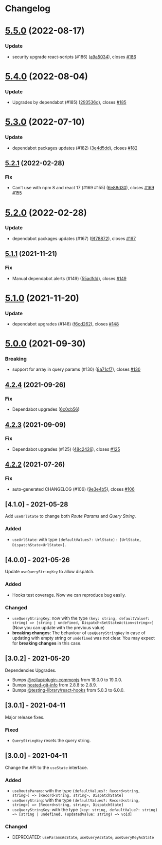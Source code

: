 # Changelog

# [5.5.0](https://github.com/baruchiro/use-route-as-state/compare/v5.4.0...v5.5.0) (2022-08-17)


### Update

* security upgrade react-scripts (#186) ([a9a5034](https://github.com/baruchiro/use-route-as-state/commit/a9a5034fcd6c79c7390245b9cebb8d595d4735a5)), closes [#186](https://github.com/baruchiro/use-route-as-state/issues/186)

# [5.4.0](https://github.com/baruchiro/use-route-as-state/compare/v5.3.0...v5.4.0) (2022-08-04)


### Update

* Upgrades by dependabot (#185) ([293536d](https://github.com/baruchiro/use-route-as-state/commit/293536d88f90fe4e8e0b693d74979941527a61bb)), closes [#185](https://github.com/baruchiro/use-route-as-state/issues/185)

# [5.3.0](https://github.com/baruchiro/use-route-as-state/compare/v5.2.1...v5.3.0) (2022-07-10)


### Update

* dependabot packages updates (#182) ([3e4d5dd](https://github.com/baruchiro/use-route-as-state/commit/3e4d5dd7bfbb01e096040fe06025c84cae1a044a)), closes [#182](https://github.com/baruchiro/use-route-as-state/issues/182)

## [5.2.1](https://github.com/baruchiro/use-route-as-state/compare/v5.2.0...v5.2.1) (2022-02-28)


### Fix

* Can't use with npm 8 and react 17 (#169 #155) ([6e88d30](https://github.com/baruchiro/use-route-as-state/commit/6e88d306b18100baa7b478202c92c8ba1e9d298e)), closes [#169](https://github.com/baruchiro/use-route-as-state/issues/169) [#155](https://github.com/baruchiro/use-route-as-state/issues/155)

# [5.2.0](https://github.com/baruchiro/use-route-as-state/compare/v5.1.1...v5.2.0) (2022-02-28)


### Update

* dependabot packages updates (#167) ([9f78872](https://github.com/baruchiro/use-route-as-state/commit/9f78872da517f6a63bea82ac0ea6e4f65a120a69)), closes [#167](https://github.com/baruchiro/use-route-as-state/issues/167)

## [5.1.1](https://github.com/baruchiro/use-route-as-state/compare/v5.1.0...v5.1.1) (2021-11-21)


### Fix

* Manual dependabot alerts (#149) ([55adfdd](https://github.com/baruchiro/use-route-as-state/commit/55adfdd7dbcdfdc1bcca25a7100628d7e7294546)), closes [#149](https://github.com/baruchiro/use-route-as-state/issues/149)

# [5.1.0](https://github.com/baruchiro/use-route-as-state/compare/v5.0.0...v5.1.0) (2021-11-20)


### Update

* dependabot upgrades (#148) ([f6cd262](https://github.com/baruchiro/use-route-as-state/commit/f6cd26241523e69f9a20b55af039619f520dead9)), closes [#148](https://github.com/baruchiro/use-route-as-state/issues/148)

# [5.0.0](https://github.com/baruchiro/use-route-as-state/compare/v4.2.4...v5.0.0) (2021-09-30)


### Breaking

* support for array in query params (#130) ([8a71cf7](https://github.com/baruchiro/use-route-as-state/commit/8a71cf71d7689e0adef9d7e588b10e489ea0f07a)), closes [#130](https://github.com/baruchiro/use-route-as-state/issues/130)

## [4.2.4](https://github.com/baruchiro/use-route-as-state/compare/v4.2.3...v4.2.4) (2021-09-26)


### Fix

* Dependabot upgrades ([6c0cb56](https://github.com/baruchiro/use-route-as-state/commit/6c0cb56cda204f40891a88f4e7033cc0451e02d3))

## [4.2.3](https://github.com/baruchiro/use-route-as-state/compare/v4.2.2...v4.2.3) (2021-09-09)


### Fix

* Dependabot upgrades (#125) ([48c2426](https://github.com/baruchiro/use-route-as-state/commit/48c2426006554fac8be6a872fe11c5610d33f1f2)), closes [#125](https://github.com/baruchiro/use-route-as-state/issues/125)

## [4.2.2](https://github.com/baruchiro/use-route-as-state/compare/v4.2.1...v4.2.2) (2021-07-26)


### Fix

* auto-generated CHANGELOG (#106) ([9e3e4b5](https://github.com/baruchiro/use-route-as-state/commit/9e3e4b5c98bbdb0669ccb8db1ac6e9fa63476ddd)), closes [#106](https://github.com/baruchiro/use-route-as-state/issues/106)

## [4.1.0] - 2021-05-28

Add `useUrlState` to change both *Route Params* and *Query String*.

### Added

- `useUrlState`: with type `(defaultValues?: UrlState): [UrlState, DispatchState<UrlState>]`.

## [4.0.0] - 2021-05-26

Update `useQueryStringKey` to allow dispatch.

### Added

- Hooks test coverage. Now we can reproduce bug easily.

### Changed

- `useQueryStringKey`: now with the type `(key: string, defaultValue?: string) => [string | undefined, Dispatch<SetStateAction<string>>]` (Now you can update with the previous value)
- **breaking changes**: The behaviour of `useQueryStringKey` in case of updating with empty string or `undefined` was not clear. You may expect for **breaking changes** in this case.

## [3.0.2] - 2021-05-20

Dependencies Upgrades.

- Bumps [@rollup/plugin-commonjs](https://github.com/rollup/plugins/tree/HEAD/packages/commonjs) from 18.0.0 to 19.0.0.
- Bumps [hosted-git-info](https://github.com/npm/hosted-git-info) from 2.8.8 to 2.8.9.
- Bumps [@testing-library/react-hooks](https://github.com/testing-library/react-hooks-testing-library) from 5.0.3 to 6.0.0.

## [3.0.1] - 2021-04-11
  
Major release fixes.

### Fixed

- `QueryStringKey` resets the query string.

## [3.0.0] - 2021-04-11

Change the API to the `useState` interface.

### Added

- `useRouteParams`: with the type `(defaultValues?: Record<string, string>) => [Record<string, string>, DispatchState]`
- `useQueryString`: with the type `(defaultValues?: Record<string, string>) => [Record<string, string>, DispatchState]`
- `useQueryStringKey`: with the type `(key: string, defaultValue?: string) => [string | undefined, (updatedValue: string) => void]`

### Changed

- DEPRECATED: `useParamsAsState`, `useQueryAsState`, `useQueryKeyAsState`

